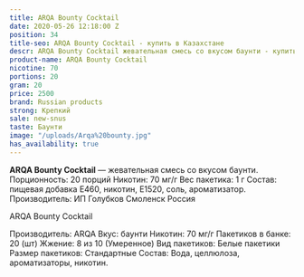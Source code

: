 ```yaml
---
title: ARQA Bounty Cocktail
date: 2020-05-26 12:18:00 Z
position: 34
title-seo: ARQA Bounty Cocktail - купить в Казахстане
descr: ARQA Bounty Cocktail жевательная смесь со вкусом баунти - купить в Казахстане
product-name: ARQA Bounty Cocktail
nicotine: 70
portions: 20
gram: 20
price: 2500
brand: Russian products
strong: Крепкий
sale: new-snus
taste: Баунти
image: "/uploads/Arqa%20bounty.jpg"
has_availability: true
---
```


**ARQA Bounty Cocktail** — жевательная смесь со вкусом баунти. Порционность: 20 порций Никотин: 70 мг/г Вес пакетика: 1 г Состав: пищевая добавка E460, никотин, E1520, соль, ароматизатор. Производитель: ИП Голубков Смоленск Россия

ARQA Bounty Cocktail

Производитель: ARQA Вкус: баунти Никотин: 70 мг/г Пакетиков в банке: 20 (шт) Жжение: 8 из 10 (Умеренное) Вид пакетиков: Белые пакетики Размер пакетиков: Стандартные Состав: Вода, целлюлоза, ароматизаторы, никотин.
